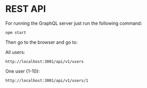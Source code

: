 # REST API

For running the GraphQL server just run the following command: 

`npm start`

Then go to the browser and go to:

All users:

`http://localhost:3001/api/v1/users`

One user {1-10}:

`http://localhost:3001/api/v1/users/1`
